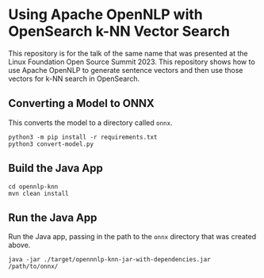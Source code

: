 # Using Apache OpenNLP with OpenSearch k-NN Vector Search

This repository is for the talk of the same name that was presented at the Linux Foundation Open Source Summit 2023. This repository shows how to use Apache OpenNLP to generate sentence vectors and then use those vectors for k-NN search in OpenSearch.

## Converting a Model to ONNX

This converts the model to a directory called `onnx`.

```
python3 -m pip install -r requirements.txt
python3 convert-model.py
```

## Build the Java App

```
cd opennlp-knn
mvn clean install
```

## Run the Java App

Run the Java app, passing in the path to the `onnx` directory that was created above.

```
java -jar ./target/opennnlp-knn-jar-with-dependencies.jar /path/to/onnx/
```
